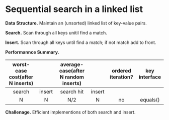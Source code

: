 # Sequential search in a linked list



**Data Structure.** Maintain an \(unsorted\) linked list of key-value pairs.

**Search.** Scan through all keys unitil find a match.

**Insert.** Scan through all keys until find a match; if not match add to front.

**Performannce Summary.**

| worst-case cost\(after N inserts\) |  | average-case\(after N random inserts\) |  | ordered iteration? | key interface |
| :---: | :---: | :---: | :---: | :---: | :---: |
| search | insert | search hit | insert |  |  |
| N | N | N/2 | N | no | equals\(\) |

**Challenage.** Efficient implementions of both search and insert.

